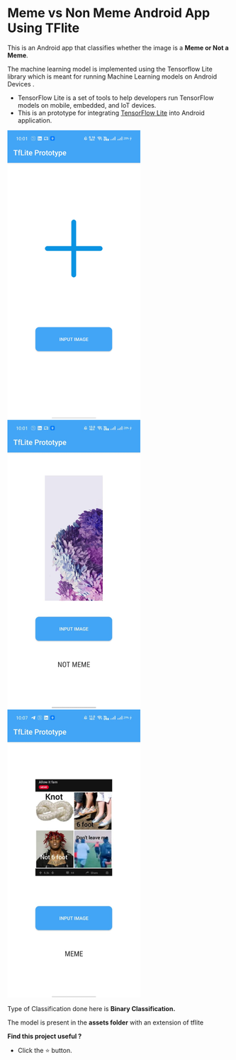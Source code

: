 # Meme vs Non Meme Android App Using TFlite

This is an Android app that classifies whether the image is a __Meme or Not a Meme__.

The machine learning model is implemented using the Tensorflow Lite library which is meant for running Machine Learning models on Android Devices .

- TensorFlow Lite is a set of tools to help developers run TensorFlow models on mobile, embedded, and IoT devices.
- This is an prototype for integrating [TensorFlow Lite](https://www.tensorflow.org/mobile/tflite/) into Android application.

<img src="img1.jpeg" width="300"> <img src="img2.jpeg" width="300"> <img src="img3.jpeg" width="300">




Type of Classification done here is **Binary Classification.**

The model is present in the **assets folder** with an extension of tflite

**Find this project useful ?**

- Click the ⭐️ button.
